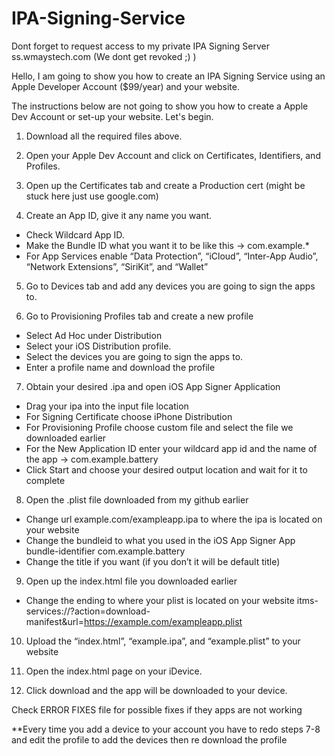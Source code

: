 # IPA-Signing-Service

Dont forget to request access to my private IPA Signing Server
ss.wmaystech.com
(We dont get revoked ;) )

Hello, I am going to show you how to create an IPA Signing Service using an Apple Developer Account ($99/year) and your website.

The instructions below are not going to show you how to create a Apple Dev Account or set-up your website. Let's begin.

1. Download all the required files above.

2. Open your Apple Dev Account and click on Certificates, Identifiers, and Profiles.

3. Open up the Certificates tab and create a Production cert (might be stuck here just use google.com)

4. Create an App ID, give it any name you want. 
 - Check Wildcard App ID. 
 - Make the Bundle ID what you want it to be like this -> com.example.*
 - For App Services enable “Data Protection”, “iCloud”, “Inter-App Audio”, “Network Extensions”, “SiriKit”, and “Wallet”

5. Go to Devices tab and add any devices you are going to sign the apps to.

6. Go to Provisioning Profiles tab and create a new profile
 - Select Ad Hoc under Distribution
 - Select your iOS Distribution profile. 
 - Select the devices you are going to sign the apps to.
 - Enter a profile name and download the profile

7. Obtain your desired .ipa and open iOS App Signer Application
 - Drag your ipa into the input file location
 - For Signing Certificate choose iPhone Distribution
 - For Provisioning Profile choose custom file and select the file we downloaded earlier
 - For the New Application ID enter your wildcard app id and the name of the app -> com.example.battery
 - Click Start and choose your desired output location and wait for it to complete

8. Open the .plist file downloaded from my github earlier
 - Change <key>url</key> <string>example.com/exampleapp.ipa</string> to where the ipa is located on your website
 - Change the bundleid to what you used in the iOS App Signer App <key>bundle-identifier</key> <string>com.example.battery</string>
 - Change the title if you want (if you don’t it will be default title)

9. Open up the index.html file you downloaded earlier
 - Change the ending to where your plist is located on your website itms-services://?action=download-manifest&url=https://example.com/exampleapp.plist

10. Upload the “index.html”, “example.ipa”, and “example.plist” to your website

11. Open the index.html page on your iDevice.

12. Click download and the app will be downloaded to your device.

Check ERROR FIXES file for possible fixes if they apps are not working

**Every time you add a device to your account you have to redo steps 7-8 and edit the profile to add the devices then re download the profile
